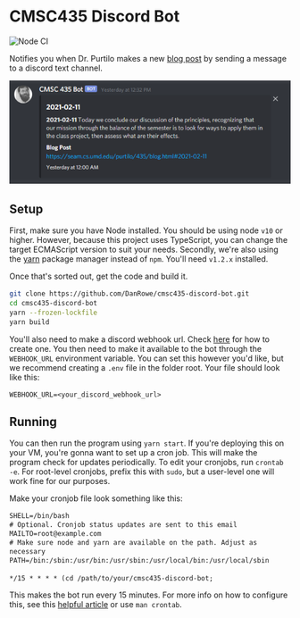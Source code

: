 # CMSC435 Discord Bot

![Node CI](https://github.com/DanRowe/cmsc435-discord-bot/workflows/Node%20CI/badge.svg?branch=main)

Notifies you when Dr. Purtilo makes a new [blog post](https://seam.cs.umd.edu/purtilo/435/blog.html) by sending a message to a discord text channel.

<p align="center">

![Example Message](doc/bot-example-msg.png)

</p>

## Setup

First, make sure you have Node installed. You should be using node `v10` or higher. However, because this project uses TypeScript, you can change the target ECMAScript version to suit your needs. Secondly, we're also using the [yarn](https://yarnpkg.com) package manager instead of `npm`. You'll need `v1.2.x` installed.

Once that's sorted out, get the code and build it.

```sh
git clone https://github.com/DanRowe/cmsc435-discord-bot.git
cd cmsc435-discord-bot
yarn --frozen-lockfile
yarn build
```

You'll also need to make a discord webhook url. Check [here](https://support.discord.com/hc/en-us/articles/228383668-Intro-to-Webhooks)
for how to create one. You then need to make it available to the bot through the
`WEBHOOK_URL` environment variable. You can set this however you'd like, but we
recommend creating a `.env` file in the folder root. Your file should look like
this:

```env
WEBHOOK_URL=<your_discord_webhook_url>
```

## Running

You can then run the program using `yarn start`. If you're deploying this on your VM, you're gonna want to set up a cron job. This will make the program check for updates periodically. To edit your cronjobs, run `crontab -e`. For root-level cronjobs, prefix this with `sudo`, but a user-level one will work fine for our purposes.

Make your cronjob file look something like this:

```cronjob
SHELL=/bin/bash
# Optional. Cronjob status updates are sent to this email
MAILTO=root@example.com
# Make sure node and yarn are available on the path. Adjust as necessary
PATH=/bin:/sbin:/usr/bin:/usr/sbin:/usr/local/bin:/usr/local/sbin

*/15 * * * * (cd /path/to/your/cmsc435-discord-bot;
```

This makes the bot run every 15 minutes. For more info on how to configure this, see this [helpful article](https://opensource.com/article/17/11/how-use-cron-linux) or use `man crontab`.
